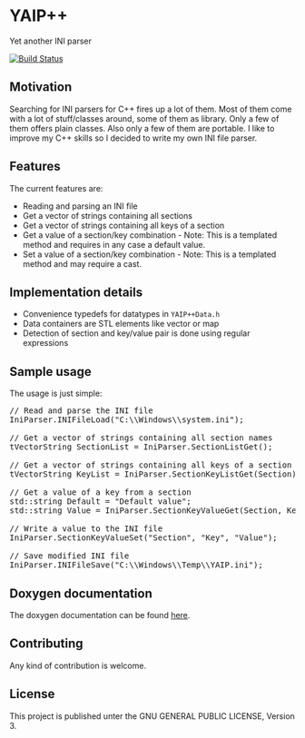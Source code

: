 # YAIP++ #

Yet another INI parser

[![Build Status](https://cdn.travis-ci.org/ThirtySomething/YAIP.svg?branch=master)](https://cdn.travis-ci.org/ThirtySomething/YAIP)

## Motivation ##

Searching for INI parsers for C++ fires up a lot of them. Most of them come with a lot of stuff/classes around, some of them as library. Only a few of them offers plain classes. Also only a few of them are portable. I like to improve my C++ skills so I decided to write my own INI file parser.

## Features ##

The current features are:

* Reading and parsing an INI file
* Get a vector of strings containing all sections
* Get a vector of strings containing all keys of a section
* Get a value of a section/key combination - Note: This is a templated method and requires in any case a default value.
* Set a value of a section/key combination - Note: This is a templated method and may require a cast.

## Implementation details ##

* Convenience typedefs for datatypes in <code>YAIP++Data.h</code>
* Data containers are STL elements like vector or map
* Detection of section and key/value pair is done using regular expressions

## Sample usage ##

The usage is just simple:

<pre>
// Read and parse the INI file
IniParser.INIFileLoad("C:\\Windows\\system.ini");

// Get a vector of strings containing all section names
tVectorString SectionList = IniParser.SectionListGet();

// Get a vector of strings containing all keys of a section
tVectorString KeyList = IniParser.SectionKeyListGet(Section);

// Get a value of a key from a section
std::string Default = "Default value";
std::string Value = IniParser.SectionKeyValueGet(Section, Key, Default);

// Write a value to the INI file
IniParser.SectionKeyValueSet("Section", "Key", "Value");

// Save modified INI file
IniParser.INIFileSave("C:\\Windows\\Temp\\YAIP.ini");
</pre>

## Doxygen documentation ##

The doxygen documentation can be found <a href="https://cdn.rawgit.com/ThirtySomething/YAIP/master/doxygen/html/index.html" target="_blank">here</a>.

## Contributing ##

Any kind of contribution is welcome.

## License ##

This project is published unter the GNU GENERAL PUBLIC LICENSE, Version 3.
